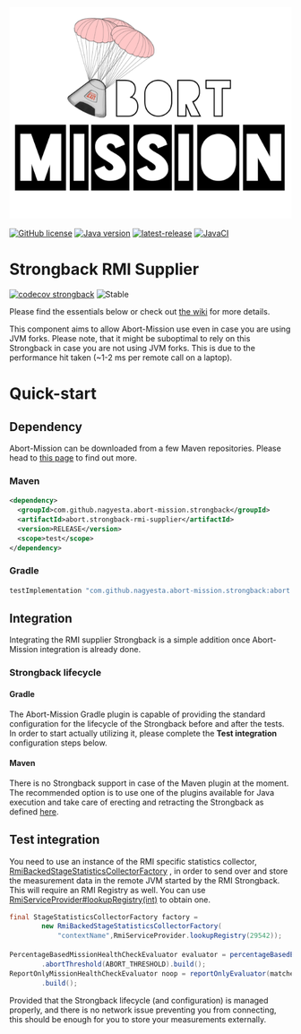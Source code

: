 ![Abort-Mission](../../.github/assets/Abort-Mission-logo_export_transparent_640.png)

[![GitHub license](https://img.shields.io/github/license/nagyesta/abort-mission?color=informational)](https://raw.githubusercontent.com/nagyesta/abort-mission/main/LICENSE)
[![Java version](https://img.shields.io/badge/Java%20version-11-yellow?logo=java)](https://img.shields.io/badge/Java%20version-11-yellow?logo=java)
[![latest-release](https://img.shields.io/github/v/tag/nagyesta/abort-mission?color=blue&logo=git&label=releases&sort=semver)](https://github.com/nagyesta/abort-mission/releases)
[![JavaCI](https://img.shields.io/github/workflow/status/nagyesta/abort-mission/JavaCI?logo=github)](https://img.shields.io/github/workflow/status/nagyesta/abort-mission/JavaCI?logo=github)

# Strongback RMI Supplier

[![codecov strongback](https://img.shields.io/codecov/c/github/nagyesta/abort-mission?label=Coverage:%20Strongback%20RMI&flag=rmi&token=I832ZCIONI)](https://img.shields.io/codecov/c/github/nagyesta/abort-mission?label=Coverage:%20Strongback%20RMI&flag=rmi&token=I832ZCIONI)
![[Stable](https://img.shields.io/badge/Maturity-stable-green)](https://img.shields.io/badge/Maturity-stable-green)

Please find the essentials below or check out [the wiki](https://github.com/nagyesta/abort-mission/wiki) for more details.

This component aims to allow Abort-Mission use even in case you are using JVM forks. Please note, that it might be suboptimal to rely on
this Strongback in case you are not using JVM forks. This is due to the performance hit taken
(~1-2 ms per remote call on a laptop).

# Quick-start

## Dependency

Abort-Mission can be downloaded from a few Maven repositories. Please head to
[this page](https://github.com/nagyesta/abort-mission/wiki/Configuring-our-repository-for-your-build-system)
to find out more.

### Maven

```xml
<dependency>
  <groupId>com.github.nagyesta.abort-mission.strongback</groupId>
  <artifactId>abort.strongback-rmi-supplier</artifactId>
  <version>RELEASE</version>
  <scope>test</scope>
</dependency>
```

### Gradle

```groovy
testImplementation "com.github.nagyesta.abort-mission.strongback:abort.strongback-rmi-supplier:+"
```

## Integration

Integrating the RMI supplier Strongback is a simple addition once Abort-Mission integration is already done.

### Strongback lifecycle

#### Gradle

The Abort-Mission Gradle plugin is capable of providing the standard configuration for the lifecycle of the Strongback before and after the
tests. In order to start actually utilizing it, please complete the **Test integration** configuration steps below.

#### Maven

There is no Strongback support in case of the Maven plugin at the moment. The recommended option is to use one of the plugins available for
Java execution and take care of erecting and retracting the Strongback as defined [here](../strongback-base/README.md).

## Test integration

You need to use an instance of the RMI specific statistics collector,
[RmiBackedStageStatisticsCollectorFactory](./src/main/java/com/github/nagyesta/abortmission/strongback/rmi/stats/RmiBackedStageStatisticsCollectorFactory.java)
, in order to send over and store the measurement data in the remote JVM started by the RMI Strongback. This will require an RMI Registry as
well. You can
use [RmiServiceProvider#lookupRegistry(int)](./src/main/java/com/github/nagyesta/abortmission/strongback/rmi/server/RmiServiceProvider.java)
to obtain one.

```java
final StageStatisticsCollectorFactory factory =
        new RmiBackedStageStatisticsCollectorFactory(
            "contextName",RmiServiceProvider.lookupRegistry(29542));

PercentageBasedMissionHealthCheckEvaluator evaluator = percentageBasedEvaluator(matcher,factory)
        .abortThreshold(ABORT_THRESHOLD).build();
ReportOnlyMissionHealthCheckEvaluator noop = reportOnlyEvaluator(matcher,factory)
        .build();
```

Provided that the Strongback lifecycle (and configuration) is managed properly, and there is no network issue preventing you from
connecting, this should be enough for you to store your measurements externally.

